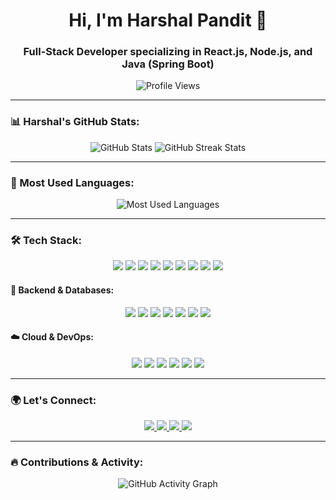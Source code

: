 <h1 align="center">Hi, I'm Harshal Pandit 👋</h1>
<h3 align="center">Full-Stack Developer specializing in React.js, Node.js, and Java (Spring Boot)</h3>

<p align="center">
  <img src="https://komarev.com/ghpvc/?username=harshluffy1996&label=Profile%20Views&color=0e75b6&style=flat" alt="Profile Views" />
</p>

---

### 📊 Harshal's GitHub Stats:
<p align="center">
  <img src="https://github-readme-stats.vercel.app/api?username=harshluffy1996&show_icons=true&theme=radical" alt="GitHub Stats" />
  <img src="https://github-readme-streak-stats.herokuapp.com/?user=harshluffy1996&theme=radical" alt="GitHub Streak Stats" />
</p>

---

### 🎯 Most Used Languages:
<p align="center">
  <img src="https://github-readme-stats.vercel.app/api/top-langs/?username=harshluffy1996&layout=compact&theme=radical" alt="Most Used Languages" />
</p>

---

### 🛠 Tech Stack:
<p align="center">
  <img src="https://img.shields.io/badge/-JavaScript-black?logo=javascript&style=for-the-badge" />
  <img src="https://img.shields.io/badge/-TypeScript-black?logo=typescript&style=for-the-badge" />
  <img src="https://img.shields.io/badge/-React-black?logo=react&style=for-the-badge" />
  <img src="https://img.shields.io/badge/-Node.js-black?logo=node.js&style=for-the-badge" />
  <img src="https://img.shields.io/badge/-Spring%20Boot-black?logo=spring&style=for-the-badge" />
  <img src="https://img.shields.io/badge/-Redux-black?logo=redux&style=for-the-badge" />
  <img src="https://img.shields.io/badge/-HTML5-black?logo=html5&style=for-the-badge" />
  <img src="https://img.shields.io/badge/-CSS3-black?logo=css3&style=for-the-badge" />
  <img src="https://img.shields.io/badge/-Bootstrap-black?logo=bootstrap&style=for-the-badge" />
</p>

#### 🚀 Backend & Databases:
<p align="center">
  <img src="https://img.shields.io/badge/-Java-black?logo=java&style=for-the-badge" />
  <img src="https://img.shields.io/badge/-Spring%20Boot-black?logo=spring&style=for-the-badge" />
  <img src="https://img.shields.io/badge/-REST%20APIs-black?logo=fastapi&style=for-the-badge" />
  <img src="https://img.shields.io/badge/-GraphQL-black?logo=graphql&style=for-the-badge" />
  <img src="https://img.shields.io/badge/-PostgreSQL-black?logo=postgresql&style=for-the-badge" />
  <img src="https://img.shields.io/badge/-MongoDB-black?logo=mongodb&style=for-the-badge" />
  <img src="https://img.shields.io/badge/-Redis-black?logo=redis&style=for-the-badge" />
</p>

#### ☁️ Cloud & DevOps:
<p align="center">
  <img src="https://img.shields.io/badge/-AWS-black?logo=amazonaws&style=for-the-badge" />
  <img src="https://img.shields.io/badge/-Azure-black?logo=microsoftazure&style=for-the-badge" />
  <img src="https://img.shields.io/badge/-Docker-black?logo=docker&style=for-the-badge" />
  <img src="https://img.shields.io/badge/-Jenkins-black?logo=jenkins&style=for-the-badge" />
  <img src="https://img.shields.io/badge/-GitHub%20Actions-black?logo=githubactions&style=for-the-badge" />
  <img src="https://img.shields.io/badge/-Kubernetes-black?logo=kubernetes&style=for-the-badge" />
</p>

---

### 🌍 Let's Connect:
<p align="center">
  <a href="https://www.linkedin.com/in/pandit-harshal" target="_blank">
    <img src="https://img.shields.io/badge/-LinkedIn-0077B5?style=for-the-badge&logo=linkedin" />
  </a>
  <a href="https://github.com/harshluffy1996" target="_blank">
    <img src="https://img.shields.io/badge/-GitHub-000?style=for-the-badge&logo=github" />
  </a>
  <a href="mailto:panditharshal96@gmail.com">
    <img src="https://img.shields.io/badge/-Email-D14836?style=for-the-badge&logo=gmail&logoColor=white" />
  </a>
  <a href="#" target="_blank">
    <img src="https://img.shields.io/badge/-Portfolio-black?style=for-the-badge" />
  </a>
</p>

---

### 🔥 Contributions & Activity:
<p align="center">
  <img src="https://github-readme-activity-graph.vercel.app/graph?username=harshluffy1996&theme=react-dark" alt="GitHub Activity Graph" />
</p>
